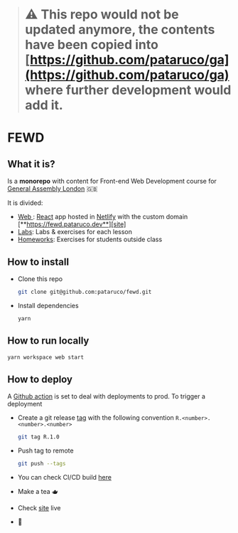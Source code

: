 ># ⚠️ This repo would not be updated anymore, the contents have been copied  into [https://github.com/pataruco/ga](https://github.com/pataruco/ga) where  further development would add it.



# FEWD

## What it is?

Is a **monorepo** with content for Front-end Web Development course for [General Assembly London][ga] 🇬🇧

It is divided:

- [Web ](./web/readme.md): [React][react] app hosted in [Netlify][netlify] with the custom domain [**https://fewd.pataruco.dev**][site]
- [Labs](./labs/readme.md): Labs & exercises for each lesson
- [Homeworks](./homeworks/readme.md): Exercises for students outside class

## How to install

- Clone this repo

  ```sh
  git clone git@github.com:pataruco/fewd.git
  ```

- Install dependencies

  ```sh
  yarn
  ```

## How to run locally

```sh
yarn workspace web start
```

## How to deploy

A [Github action][gh-actions] is set to deal with deployments to prod. To trigger a deployment

- Create a git release [tag][git-tag] with the following convention `R.<number>.<number>.<number>`

  ```sh
  git tag R.1.0
  ```

- Push tag to remote

  ```sh
  git push --tags
  ```

- You can check CI/CD build [here](https://github.com/pataruco/fewd/actions?query=workflow%3ACI)

- Make a tea 🫖

- Check [site][site] live

- 🚀

[react]: https://reactjs.org/
[netlify]: https://www.netlify.com/
[ga]: https://generalassemb.ly/locations/london
[gh-actions]: https://github.com/features/actions
[remark]: https://github.com/gnab/remark/
[remark-syntax]: https://github.com/gnab/remark/wiki/Markdown
[git-tag]: https://git-scm.com/book/en/v2/Git-Basics-Tagging
[site]: https://fewd.pataruco.dev/
